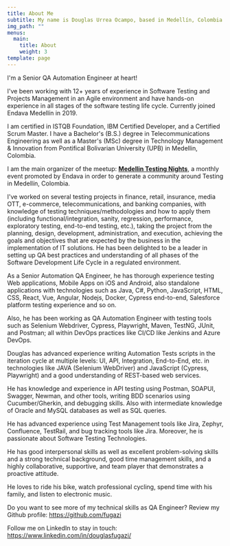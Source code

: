 ```yaml
---
title: About Me
subtitle: My name is Douglas Urrea Ocampo, based in Medellín, Colombia
img_path: ""
menus:
  main:
    title: About
    weight: 3
template: page
---
```

I'm a Senior QA Automation Engineer at heart!

I've been working with 12+ years of experience in Software Testing and Projects Management in an Agile environment and have hands-on experience in all stages of the software testing life cycle. Currently joined Endava Medellín in 2019.

I am certified in ISTQB Foundation, IBM Certified Developer, and a Certified Scrum Master. I have a Bachelor's (B.S.) degree in Telecommunications Engineering as well as a Master's (MSc) degree in Technology Management & Innovation from Pontifical Bolivarian University (UPB) in Medellin, Colombia.

I am the main organizer of the meetup: **[Medellin Testing Nights](https://www.meetup.com/es-ES/Medellin-Testing-Night/)**, a monthly event promoted by Endava in order to generate a community around Testing in Medellín, Colombia.

I've worked on several testing projects in finance, retail, insurance, media OTT, e-commerce, telecommunications, and banking companies, with knowledge of testing techniques/methodologies and how to apply them (including functional/integration, sanity, regression, performance, exploratory testing, end-to-end testing, etc.), taking the project from the planning, design, development, administration, and execution, achieving the goals and objectives that are expected by the business in the implementation of IT solutions. He has been delighted to be a leader in setting up QA best practices and understanding of all phases of the Software Development Life Cycle in a regulated environment. 

As a Senior Automation QA Engineer, he has thorough experience testing Web applications, Mobile Apps on iOS and Android, also standalone applications with technologies such as Java, C#, Python, JavaScript, HTML, CSS, React, Vue, Angular, Nodejs, Docker, Cypress end-to-end, Salesforce platform testing experience and so on.

Also, he has been working as QA Automation Engineer with testing tools such as Selenium Webdriver, Cypress, Playwright, Maven, TestNG, JUnit, and Postman; all within DevOps practices like CI/CD like Jenkins and Azure DevOps.

Douglas has advanced experience writing Automation Tests scripts in the iteration cycle at multiple levels: UI, API, Integration, End-to-End, etc. in technologies like JAVA (Selenium WebDriver) and JavaScript (Cypress, Playwright) and a good understanding of REST-based web services.

He has knowledge and experience in API testing using Postman, SOAPUI, Swagger, Newman, and other tools, writing BDD scenarios using Cucumber/Gherkin, and debugging skills. Also with intermediate knowledge of Oracle and MySQL databases as well as SQL queries.

He has advanced experience using Test Management tools like Jira, Zephyr, Confluence, TestRail, and bug tracking tools like Jira. Moreover, he is passionate about Software Testing Technologies.

He has good interpersonal skills as well as excellent problem-solving skills and a strong technical background, good time management skills, and a highly collaborative, supportive, and team player that demonstrates a proactive attitude.

He loves to ride his bike, watch professional cycling, spend time with his family, and listen to electronic music.

Do you want to see more of my technical skills as QA Engineer?
Review my Github profile: <https://github.com/fugazi>

Follow me on LinkedIn to stay in touch: <https://www.linkedin.com/in/douglasfugazi/>